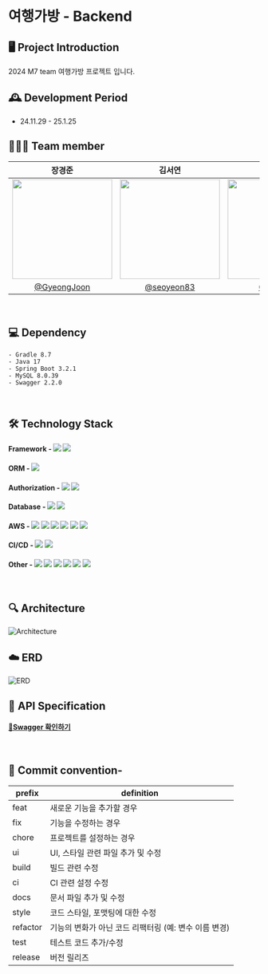 # 여행가방 - Backend

## 🖥️ Project Introduction
2024 M7 team 여행가방 프로젝트 입니다.

## 🕰️ Development Period

- 24.11.29 - 25.1.25

## 🧑🏻‍💻️ Team member
| 장경준                       | 김서연                       | 임동규                       |
|:------------------------------:|:------------------------------:|:------------------------------:|
|  <img src="https://github.com/user-attachments/assets/699e1e49-d04d-4fdc-9e29-5310b41b7ad1" width="200" height="200"> | <img src="https://github.com/user-attachments/assets/c58c123a-47f9-4b94-bdd4-5be70ac5eb6f" width="200" height="200">| <img src="https://github.com/user-attachments/assets/57c1b666-5cab-4016-9173-3e140458120b" width="200" height="200">|
| [@GyeongJoon](https://github.com/GyeongJoon) | [@seoyeon83](https://github.com/seoyeon83) | [@LAICME](https://github.com/LAICME) |
<br>


## 💻 Dependency
```text
- Gradle 8.7
- Java 17
- Spring Boot 3.2.1
- MySQL 8.0.39
- Swagger 2.2.0
```

<br>

## 🛠️ Technology Stack 

#### Framework - <img src="https://img.shields.io/badge/Spring Boot-6DB33F?style=for-the-social&logo=Spring Boot&logoColor=white">  <img src="https://img.shields.io/badge/Gradle-02303A?style=for-the-social&logo=Gradle&logoColor=white">
#### ORM - <img src="https://img.shields.io/badge/Spring Data JPA-6DB33F?style=for-the-social&logo=Databricks&logoColor=white">
#### Authorization - <img src="https://img.shields.io/badge/Spring Security-6DB33F?style=for-the-social&logo=springsecurity&logoColor=white"> <img src="https://img.shields.io/badge/OAuth 2.0-000000?style=for-the-social&logo=OAuth&logoColor=white">
#### Database - <img src="https://img.shields.io/badge/MySQL-4479A1.svg?style=for-the-social&logo=MySQL&logoColor=white"> <img src="https://img.shields.io/badge/Redis-%23DD0031.svg?logo=redis&logoColor=white">
#### AWS - <img src="https://img.shields.io/badge/AWS EC2-FF9900?style=for-the-social&logo=amazonec2&logoColor=white"> <img src="https://img.shields.io/badge/AWS LoadBalancer-FF9900?style=for-the-social&logo=awselasticloadbalancing&logoColor=white"> <img src="https://img.shields.io/badge/AWS Route 53-8C4FFF?style=for-the-social&logo=amazonroute53&logoColor=white"> <img src="https://img.shields.io/badge/AWS RDS-527FFF?style=for-the-social&logo=amazonrds&logoColor=white"> <img src="https://img.shields.io/badge/AWS Certificate Manager-DD344C?style=for-the-social&logo=aws&logoColor=white"> <img src="https://img.shields.io/badge/AWS IAM-DD344C?style=for-the-social&logo=amazoniam&logoColor=white">
#### CI/CD - <img src="https://img.shields.io/badge/GitHub_Actions-2088FF?logo=github-actions&logoColor=white"> <img src="https://img.shields.io/badge/Docker-2496ED?style=for-the-social&logo=docker&logoColor=white">
#### Other - <img src="https://img.shields.io/badge/Postman-FF6C37?style=for-the-social&logo=Postman&logoColor=white"> <img src="https://img.shields.io/badge/Swagger-6DB33F?style=for-the-social&logo=swagger&logoColor=white"> <img src="https://img.shields.io/badge/IntelliJ-000000.svg?logo=intellij-idea&logoColor=white"> <img src="https://img.shields.io/badge/Git-F05032?logo=git&logoColor=fff"> <img src="https://img.shields.io/badge/GitHub-%23121011.svg?logo=github&logoColor=white"> <img src="https://img.shields.io/badge/ERDCloud-000000?style=for-the-social&logo=cloud&logoColor=white"> 
<br>

## 🔍 Architecture
![Architecture](https://github.com/user-attachments/assets/e88b96ec-70c7-4ae1-801b-38fc2725e4c3)
<br>

## ☁️ ERD
![ERD](https://github.com/user-attachments/assets/3aaea101-a772-48e1-b171-b58e20e4b6ea)
<br>

## 📰 API Specification
#### [🔗Swagger 확인하기](https://m7-tave.github.io/travelbag-swagger-ui/)
<br>

## 📂 Commit convention-

| prefix   | definition                                                      |
|----------|-----------------------------------------------------------------|
| feat     | 새로운 기능을 추가할 경우                                        |
| fix      | 기능을 수정하는 경우                                             |
| chore    | 프로젝트를 설정하는 경우                                         |
| ui       | UI, 스타일 관련 파일 추가 및 수정                               |
| build    | 빌드 관련 수정                                                  |
| ci       | CI 관련 설정 수정                                               |
| docs     | 문서 파일 추가 및 수정                                           |
| style    | 코드 스타일, 포맷팅에 대한 수정                                 |
| refactor | 기능의 변화가 아닌 코드 리팩터링 (예: 변수 이름 변경)           |
| test     | 테스트 코드 추가/수정                                           |
| release  | 버전 릴리즈                                                      |


